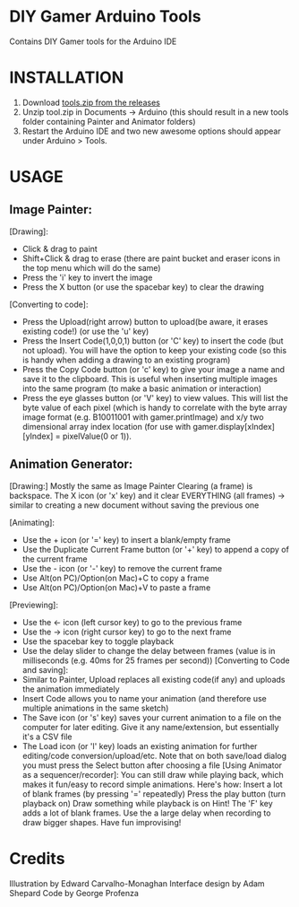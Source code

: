 DIY Gamer Arduino Tools
=======================

Contains DIY Gamer tools for the Arduino IDE

INSTALLATION
============

1. Download [tools.zip from the releases](https://github.com/twsu/GamerArduinoTools/releases/download/v0.1/tools.zip)
2. Unzip tool.zip in Documents -> Arduino (this should result in a new tools folder containing Painter and Animator folders)
3. Restart the Arduino IDE and two new awesome options should appear under Arduino > Tools.

USAGE
=====

Image Painter:
--------------

[Drawing]:
* Click & drag to paint
* Shift+Click & drag to erase (there are paint bucket and eraser icons in the top menu which will do the same)
* Press the 'i' key to invert the image
* Press the X button (or use the spacebar key) to clear the drawing

[Converting to code]:
* Press the Upload(right arrow) button to upload(be aware, it erases existing code!) (or use the 'u' key)
* Press the Insert Code(1,0,0,1) button (or 'C' key) to insert the code (but not upload). You will have the option to keep your existing code (so this is handy when adding a drawing to an existing program)
* Press the Copy Code button (or 'c' key) to give your image a name and save it to the clipboard. This is useful when inserting multiple images into the same program (to make a basic animation or interaction)
* Press the eye glasses button (or 'V' key) to view values. This will list the byte value of each pixel (which is handy to correlate with the byte array image format (e.g. B10011001 with gamer.printImage) and x/y two dimensional array index location (for use with gamer.display[xIndex][yIndex] = pixelValue(0 or 1)).

Animation Generator:
--------------------

[Drawing:]
Mostly the same as Image Painter
Clearing (a frame) is  backspace.
The X icon (or 'x' key) and it clear EVERYTHING (all frames) -> similar to creating a new document without saving the previous one

[Animating]:
* Use the + icon (or '=' key) to insert a blank/empty frame
* Use the Duplicate Current Frame button (or '+' key) to append a copy of the current frame
* Use the - icon (or '-' key) to remove the current frame
* Use Alt(on PC)/Option(on Mac)+C to copy a frame
* Use Alt(on PC)/Option(on Mac)+V to paste a frame
 
[Previewing]:
* Use the <- icon (left cursor key) to go to the previous frame
* Use the -> icon (right cursor key) to go to the next frame
* Use the spacebar key to toggle playback
* Use the delay slider to change the delay between frames (value is in milliseconds (e.g. 40ms for 25 frames per second))
[Converting to Code and saving]:
* Similar to Painter, Upload replaces all existing code(if any) and uploads the animation immediately
* Insert Code allows you to name your animation (and therefore use multiple animations in the same sketch)
* The Save icon (or 's' key) saves your current animation to a file on the computer for later editing. Give it any name/extension, but essentially it's a CSV file
* The Load icon (or 'l' key) loads an existing animation for further editing/code conversion/upload/etc. Note that on both save/load dialog you must press the Select button after choosing a file
[Using Animator as a sequencer/recorder]:
You can still draw while playing back, which makes it fun/easy to record simple animations. Here's how:
Insert a lot of blank frames (by pressing '=' repeatedly)
Press the play button (turn playback on)
Draw something while playback is on
Hint! The 'F' key adds a lot of blank frames. Use the a large delay when recording to draw bigger shapes. Have fun improvising!

Credits
=======
Illustration by  Edward Carvalho-Monaghan 
Interface design by Adam Shepard
Code by George Profenza